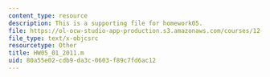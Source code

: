 ```yaml
---
content_type: resource
description: This is a supporting file for homework05.
file: https://ol-ocw-studio-app-production.s3.amazonaws.com/courses/12-010-computational-methods-of-scientific-programming-fall-2011/80a55e02cdb9da3c0603f89c7fd6ac12_HW05_01_2011.m
file_type: text/x-objcsrc
resourcetype: Other
title: HW05_01_2011.m
uid: 80a55e02-cdb9-da3c-0603-f89c7fd6ac12
---
```

